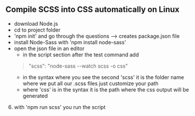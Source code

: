 ## Compile SCSS into CSS automatically on Linux

* download Node.js
* cd to project folder
* 'npm init' and go through the questions --> creates package.json file
* install Node-Sass with 'npm install node-sass'
* open the json file in an editor
  *  in the script section after the test command add 
  > "scss": "node-sass --watch scss -o css"
  *  in the syntax where you see the second 'scss' it is the folder name where we put
    all our .scss files just customize your path
  * where 'css' is in the syntax it is the path where the css output will be generated
6. with 'npm run scss' you run the script
